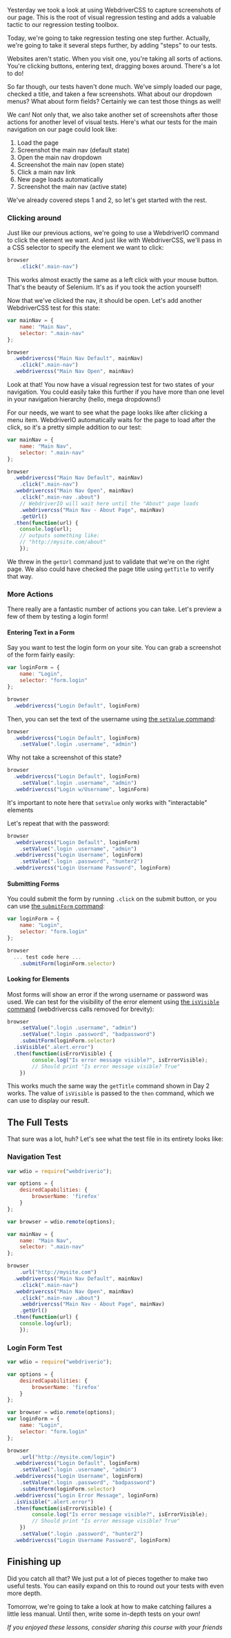 Yesterday we took a look at using WebdriverCSS to capture screenshots of our page. This is the root of visual regression testing and adds a valuable tactic to our regression testing toolbox.

Today, we're going to take regression testing one step further. Actually, we're going to take it several steps further, by adding "steps" to our tests.

Websites aren't static. When you visit one, you're taking all sorts of actions. You're clicking buttons, entering text, dragging boxes around. There's a lot to do!

So far though, our tests haven't done much. We've simply loaded our page, checked a title, and taken a few screenshots. What about our dropdown menus? What about form fields? Certainly we can test those things as well!

We can! Not only that, we also take another set of screenshots after those actions for another level of visual tests. Here's what our tests for the main navigation on our page could look like:

1. Load the page
2. Screenshot the main nav (default state)
3. Open the main nav dropdown
2. Screenshot the main nav (open state)
3. Click a main nav link
4. New page loads automatically
5. Screenshot the main nav (active state)

We've already covered steps 1 and 2, so let's get started with the rest.

### Clicking around

Just like our previous actions, we're going to use a WebdriverIO command to click the element we want. And just like with WebdriverCSS, we'll pass in a CSS selector to specify the element we want to click:

```js
browser
	.click(".main-nav")
```

This works almost exactly the same as a left click with your mouse button. That's the beauty of Selenium. It's as if you took the action yourself!

Now that we've clicked the nav, it should be open. Let's add another WebdriverCSS test for this state:

```js
var mainNav = {
	name: "Main Nav",
	selector: ".main-nav"
};

browser
  .webdrivercss("Main Nav Default", mainNav)
	.click(".main-nav")
  .webdrivercss("Main Nav Open", mainNav)
```

Look at that! You now have a visual regression test for two states of your navigation. You could easily take this further if you have more than one level in your navigation hierarchy (hello, mega dropdowns!)

For our needs, we want to see what the page looks like after clicking a menu item. WebdriverIO automatically waits for the page to load after the click, so it's a pretty simple addition to our test:

```js
var mainNav = {
	name: "Main Nav",
	selector: ".main-nav"
};

browser
  .webdrivercss("Main Nav Default", mainNav)
	.click(".main-nav")
  .webdrivercss("Main Nav Open", mainNav)
	.click(".main-nav .about")
	// WebdriverIO will wait here until the "About" page loads
	.webdrivercss("Main Nav - About Page", mainNav)
	.getUrl()
  .then(function(url) {
    console.log(url);
    // outputs something like:
    // "http://mysite.com/about"
	});
```

We threw in the `getUrl` command just to validate that we're on the right page. We also could have checked the page title using `getTitle` to verify that way.

### More Actions

There really are a fantastic number of actions you can take. Let's preview a few of them by testing a login form!

#### Entering Text in a Form

Say you want to test the login form on your site. You can grab a screenshot of the form fairly easily:

```js
var loginForm = {
	name: "Login",
	selector: "form.login"
};

browser
  .webdrivercss("Login Default", loginForm)
```

Then, you can set the text of the username using [the `setValue` command](http://webdriver.io/api/action/setValue.html):


```js
browser
  .webdrivercss("Login Default", loginForm)
	.setValue(".login .username", "admin")
```

Why not take a screenshot of this state?

```js
browser
  .webdrivercss("Login Default", loginForm)
	.setValue(".login .username", "admin")
  .webdrivercss("Login w/Username", loginForm)
```

It's important to note here that `setValue` only works with "interactable" elements

Let's repeat that with the password:

```js
browser
  .webdrivercss("Login Default", loginForm)
	.setValue(".login .username", "admin")
  .webdrivercss("Login Username", loginForm)
	.setValue(".login .password", "hunter2")
  .webdrivercss("Login Username Password", loginForm)
```

#### Submitting Forms

You could submit the form by running `.click` on the submit button, or you can use [the `submitForm` command](http://webdriver.io/api/action/submitForm.html):

```js
var loginForm = {
	name: "Login",
	selector: "form.login"
};

browser
  ... test code here ...
	.submitForm(loginForm.selector)
```

#### Looking for Elements

Most forms will show an error if the wrong username or password was used. We can test for the visibility of the error element using [the `isVisible` command](http://webdriver.io/api/state/isVisible.html) (webdrivercss calls removed for brevity):

```js
browser
	.setValue(".login .username", "admin")
	.setValue(".login .password", "badpassword")
	.submitForm(loginForm.selector)
  .isVisible(".alert.error")
  .then(function(isErrorVisible) {
		console.log("Is error message visible?", isErrorVisible);
		// Should print "Is error message visible? True"
	})
```

This works much the same way the `getTitle` command shown in Day 2 works. The value of `isVisible` is passed to the `then` command, which we can use to display our result.

## The Full Tests

That sure was a lot, huh? Let's see what the test file in its entirety looks like:

### Navigation Test

```js
var wdio = require("webdriverio");

var options = {
	desiredCapabilities: { 
		browserName: 'firefox'
	}
};

var browser = wdio.remote(options);

var mainNav = {
	name: "Main Nav",
	selector: ".main-nav"
};

browser
	.url("http://mysite.com")
  .webdrivercss("Main Nav Default", mainNav)
	.click(".main-nav")
  .webdrivercss("Main Nav Open", mainNav)
	.click(".main-nav .about")
	.webdrivercss("Main Nav - About Page", mainNav)
	.getUrl()
  .then(function(url) {
    console.log(url);
	});
```

### Login Form Test
```js
var wdio = require("webdriverio");

var options = {
	desiredCapabilities: { 
		browserName: 'firefox'
	}
};

var browser = wdio.remote(options);
var loginForm = {
	name: "Login",
	selector: "form.login"
};

browser
	.url("http://mysite.com/login")
  .webdrivercss("Login Default", loginForm)
	.setValue(".login .username", "admin")
  .webdrivercss("Login Username", loginForm)
	.setValue(".login .password", "badpassword")
	.submitForm(loginForm.selector)
  .webdrivercss("Login Error Message", loginForm)
  .isVisible(".alert.error")
  .then(function(isErrorVisible) {
		console.log("Is error message visible?", isErrorVisible);
		// Should print "Is error message visible? True"
	})
	.setValue(".login .password", "hunter2")
  .webdrivercss("Login Username Password", loginForm)
```

## Finishing up

Did you catch all that? We just put a lot of pieces together to make two useful tests. You can easily expand on this to round out your tests with even more depth.

Tomorrow, we're going to take a look at how to make catching failures a little less manual. Until then, write some in-depth tests on your own!


*If you enjoyed these lessons, consider sharing this course with your friends*
